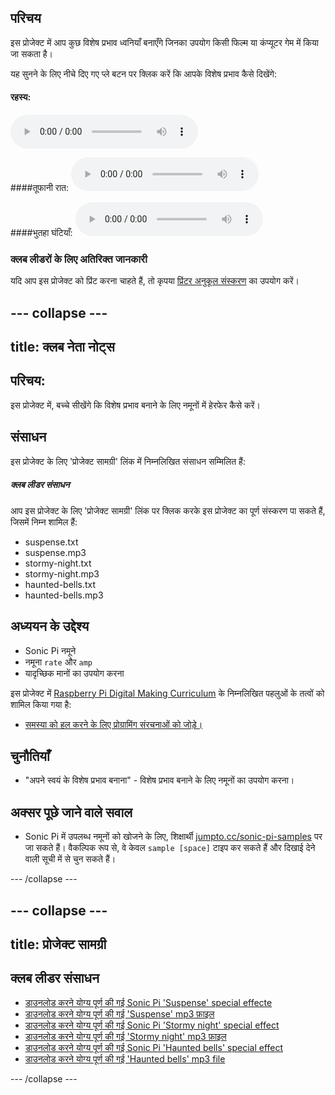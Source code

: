 ## परिचय

इस प्रोजेक्ट में आप कुछ विशेष प्रभाव ध्वनियाँ बनाएँगे जिनका उपयोग किसी फिल्म या कंप्यूटर गेम में किया जा सकता है।

<div id="audio-preview" class="pdf-hidden">
  यह सुनने के लिए नीचे दिए गए प्ले बटन पर क्लिक करें कि आपके विशेष प्रभाव कैसे दिखेंगे: 
  
  #### रहस्य: 
  <audio controls preload> <source src="resources/suspense.mp3" type="audio/mpeg"> आपका ब्राउज़र <code>audio</code> तत्व का समर्थन नहीं करता है। </audio> 
  
  ####तूफानी रात: 
  <audio controls preload> <source src="resources/stormy-night.mp3" type="audio/mpeg"> आपका ब्राउज़र <code>audio</code> तत्व का समर्थन नहीं करता है। </audio> 
  
  ####भुतहा घंटियाँ: 
  <audio controls preload> <source src="resources/haunted-bells.mp3" type="audio/mpeg"> आपका ब्राउज़र <code>audio</code> तत्व का समर्थन नहीं करता है। </audio>
</div>

### क्लब लीडरों के लिए अतिरिक्त जानकारी

यदि आप इस प्रोजेक्ट को प्रिंट करना चाहते हैं, तो कृपया [प्रिंटर अनुकूल संस्करण](https://projects.raspberrypi.org/hi-IN/projects/special-effects/print) का उपयोग करें।

--- collapse ---
---
title: क्लब नेता नोट्स
---

## परिचय:

इस प्रोजेक्ट में, बच्चे सीखेंगे कि विशेष प्रभाव बनाने के लिए नमूनों में हेरफेर कैसे करें।

## संसाधन

इस प्रोजेक्ट के लिए 'प्रोजेक्ट सामग्री' लिंक में निम्नलिखित संसाधन सम्मिलित हैं:

##### क्लब लीडर संसाधन

आप इस प्रोजेक्ट के लिए 'प्रोजेक्ट सामग्री' लिंक पर क्लिक करके इस प्रोजेक्ट का पूर्ण संस्करण पा सकते हैं, जिसमें निम्न शामिल हैं:

* suspense.txt
* suspense.mp3
* stormy-night.txt
* stormy-night.mp3
* haunted-bells.txt
* haunted-bells.mp3

## अध्ययन के उद्देश्य

* Sonic Pi नमूने
* नमूना `rate` और `amp`
* यादृच्छिक मानों का उपयोग करना

इस प्रोजेक्ट में [Raspberry Pi Digital Making Curriculum](http://rpf.io/curriculum) के निम्नलिखित पहलुओं के तत्वों को शामिल किया गया है:

* [समस्या को हल करने के लिए प्रोग्रामिंग संरचनाओं को जोड़े।](https://www.raspberrypi.org/curriculum/programming/builder)

## चुनौतियाँ

* "अपने स्वयं के विशेष प्रभाव बनाना" - विशेष प्रभाव बनाने के लिए नमूनों का उपयोग करना।

## अक्सर पूछे जाने वाले सवाल

* Sonic Pi में उपलब्ध नमूनों को खोजने के लिए, शिक्षार्थी [jumpto.cc/sonic-pi-samples](http://jumpto.cc/sonic-pi-samples) पर जा सकते हैं। वैकल्पिक रूप से, वे केवल `sample [space]` टाइप कर सकते हैं और दिखाई देने वाली सूची में से चुन सकते हैं।

--- /collapse ---

--- collapse ---
---
title: प्रोजेक्ट सामग्री
---

## क्लब लीडर संसाधन

* [डाउनलोड करने योग्य पूर्ण की गई Sonic Pi 'Suspense' special effecte](resources/suspense.txt)
* [डाउनलोड करने योग्य पूर्ण की गई 'Suspense' mp3 फ़ाइल](resources/suspense.mp3)
* [डाउनलोड करने योग्य पूर्ण की गई Sonic Pi 'Stormy night' special effect](resources/stormy-night.txt)
* [डाउनलोड करने योग्य पूर्ण की गई 'Stormy night' mp3 फ़ाइल](resources/stormy-night.mp3)
* [डाउनलोड करने योग्य पूर्ण की गई Sonic Pi 'Haunted bells' special effect](resources/haunted-bells.txt)
* [डाउनलोड करने योग्य पूर्ण की गई 'Haunted bells' mp3 file](resources/haunted-bells.mp3)

--- /collapse ---